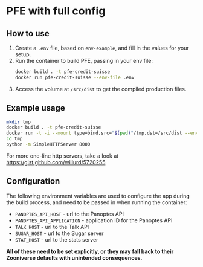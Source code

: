 # PFE with full config

## How to use

1. Create a `.env` file, based on `env-example`, and fill in the values for your setup.
1. Run the container to build PFE, passing in your env file:
    ```sh
    docker build . -t pfe-credit-suisse
    docker run pfe-credit-suisse --env-file .env
    ```
1. Access the volume at `/src/dist` to get the compiled production files.

## Example usage

```sh
mkdir tmp
docker build . -t pfe-credit-suisse
docker run -t -i --mount type=bind,src="$(pwd)"/tmp,dst=/src/dist --env-file ./env pfe-credit-suisse
cd tmp
python -m SimpleHTTPServer 8000
```

For more one-line http servers, take a look at https://gist.github.com/willurd/5720255

## Configuration

The following environment variables are used to configure the app during the build process, and need to be passed in when running the container:

- `PANOPTES_API_HOST` - url to the Panoptes API
- `PANOPTES_API_APPLICATION` - application ID for the Panoptes API
- `TALK_HOST` - url to the Talk API
- `SUGAR_HOST` - url to the Sugar server
- `STAT_HOST` - url to the stats server

**All of these need to be set explicitly, or they may fall back to their Zooniverse defaults with unintended consequences.**
